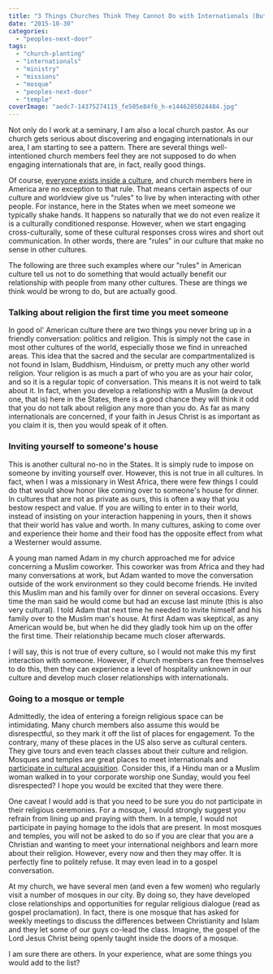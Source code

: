 ```yaml
---
title: "3 Things Churches Think They Cannot Do with Internationals (But Really Can)"
date: "2015-10-30"
categories: 
  - "peoples-next-door"
tags: 
  - "church-planting"
  - "internationals"
  - "ministry"
  - "missions"
  - "mosque"
  - "peoples-next-door"
  - "temple"
coverImage: "aedc7-14375274115_fe505e84f6_h-e1446205024484.jpg"
---
```


Not only do I work at a seminary, I am also a local church pastor. As our church gets serious about discovering and engaging internationals in our area, I am starting to see a pattern. There are several things well-intentioned church members feel they are not supposed to do when engaging internationals that are, in fact, really good things.

Of course, [everyone exists inside a culture](http://blog.keelancook.com/2015/10/culture-is-like-an-iceberg-and-that-effects-your-ministry.html), and church members here in America are no exception to that rule. That means certain aspects of our culture and worldview give us "rules" to live by when interacting with other people. For instance, here in the States when we meet someone we typically shake hands. It happens so naturally that we do not even realize it is a culturally conditioned response. However, when we start engaging cross-culturally, some of these cultural responses cross wires and short out communication. In other words, there are "rules" in our culture that make no sense in other cultures.

The following are three such examples where our "rules" in American culture tell us not to do something that would actually benefit our relationship with people from many other cultures. These are things we think would be wrong to do, but are actually good.

### **Talking about religion the first time you meet someone**

In good ol' American culture there are two things you never bring up in a friendly conversation: politics and religion. This is simply not the case in most other cultures of the world, especially those we find in unreached areas. This idea that the sacred and the secular are compartmentalized is not found in Islam, Buddhism, Hinduism, or pretty much any other world religion. Your religion is as much a part of who you are as your hair color, and so it is a regular topic of conversation. This means it is not weird to talk about it. In fact, when you develop a relationship with a Muslim (a devout one, that is) here in the States, there is a good chance they will think it odd that you do not talk about religion any more than you do. As far as many internationals are concerned, if your faith in Jesus Christ is as important as you claim it is, then you would speak of it often.

### **Inviting yourself to someone's house**

This is another cultural no-no in the States. It is simply rude to impose on someone by inviting yourself over. However, this is not true in all cultures. In fact, when I was a missionary in West Africa, there were few things I could do that would show honor like coming over to someone's house for dinner. In cultures that are not as private as ours, this is often a way that you bestow respect and value. If you are willing to enter in to their world, instead of insisting on your interaction happening in yours, then it shows that their world has value and worth. In many cultures, asking to come over and experience their home and their food has the opposite effect from what a Westerner would assume.

A young man named Adam in my church approached me for advice concerning a Muslim coworker. This coworker was from Africa and they had many conversations at work, but Adam wanted to move the conversation outside of the work environment so they could become friends. He invited this Muslim man and his family over for dinner on several occasions. Every time the man said he would come but had an excuse last minute (this is also very cultural). I told Adam that next time he needed to invite himself and his family over to the Muslim man's house. At first Adam was skeptical, as any American would be, but when he did they gladly took him up on the offer the first time. Their relationship became much closer afterwards.

I will say, this is not true of every culture, so I would not make this my first interaction with someone. However, if church members can free themselves to do this, then they can experience a level of hospitality unknown in our culture and develop much closer relationships with internationals.

### **Going to a mosque or temple**

Admittedly, the idea of entering a foreign religious space can be intimidating. Many church members also assume this would be disrespectful, so they mark it off the list of places for engagement. To the contrary, many of these places in the US also serve as cultural centers. They give tours and even teach classes about their culture and religion. Mosques and temples are great places to meet internationals and [participate in cultural acquisition](http://blog.keelancook.com/2015/10/engaging-people-groups-cultural-expertise-vs-cultural-acquisition.html). Consider this, if a Hindu man or a Muslim woman walked in to your corporate worship one Sunday, would you feel disrespected? I hope you would be excited that they were there.

One caveat I would add is that you need to be sure you do not participate in their religious ceremonies. For a mosque, I would strongly suggest you refrain from lining up and praying with them. In a temple, I would not participate in paying homage to the idols that are present. In most mosques and temples, you will not be asked to do so if you are clear that you are a Christian and wanting to meet your international neighbors and learn more about their religion. However, every now and then they may offer. It is perfectly fine to politely refuse. It may even lead in to a gospel conversation.

At my church, we have several men (and even a few women) who regularly visit a number of mosques in our city. By doing so, they have developed close relationships and opportunities for regular religious dialogue (read as gospel proclamation). In fact, there is one mosque that has asked for weekly meetings to discuss the differences between Christianity and Islam and they let some of our guys co-lead the class. Imagine, the gospel of the Lord Jesus Christ being openly taught inside the doors of a mosque.

I am sure there are others. In your experience, what are some things you would add to the list?
